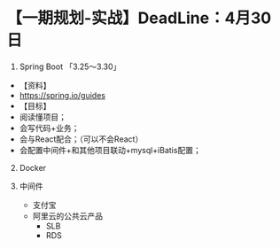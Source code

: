 # 【一期规划-实战】DeadLine：4月30日

1. Spring Boot 「3.25～3.30」
  - 【资料】
  - https://spring.io/guides
  - 【目标】
  - 阅读懂项目；
  - 会写代码+业务；
  - 会与React配合；（可以不会React）
  - 会配置中间件+和其他项目联动+mysql+iBatis配置；

2. Docker

3. 中间件
	- 支付宝
	- 阿里云的公共云产品
		- SLB
		- RDS

